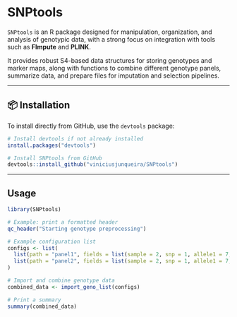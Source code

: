 # SNPtools

`SNPtools` is an R package designed for manipulation, organization, and analysis of genotypic data, with a strong focus on integration with tools such as **FImpute** and **PLINK**.

It provides robust S4-based data structures for storing genotypes and marker maps, along with functions to combine different genotype panels, summarize data, and prepare files for imputation and selection pipelines.

---

## 📦 Installation

To install directly from GitHub, use the `devtools` package:

```r
# Install devtools if not already installed
install.packages("devtools")

# Install SNPtools from GitHub
devtools::install_github("viniciusjunqueira/SNPtools")
```
---

## Usage

```r
library(SNPtools)

# Example: print a formatted header
qc_header("Starting genotype preprocessing")

# Example configuration list
configs <- list(
  list(path = "panel1", fields = list(sample = 2, snp = 1, allele1 = 7, allele2 = 8, confidence = 9)),
  list(path = "panel2", fields = list(sample = 2, snp = 1, allele1 = 7, allele2 = 8, confidence = 9), threshold = 0.10)
)

# Import and combine genotype data
combined_data <- import_geno_list(configs)

# Print a summary
summary(combined_data)
```